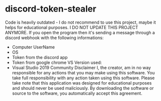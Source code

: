 # discord-token-stealer
Code is heavily outdated - I do not recommend to use this project, maybe it helps for educational purposes. I DO NOT UPDATE THIS PROJECT ANYMORE.
If you open the program then it's sending a message through a discord webhook with the following informations:
- Computer UserName
- OS
- Token from the discord app
- Token from google chrome
VS Version used:
- Visual Studio 2019 Community
Disclaimer
I, the creator, am in no way responsible for any actions that you may make using this software. You take full responsibility with any action taken using this software. Please take note that this application was designed for educational purposes and should never be used maliciously. By downloading the software or source to the software, you automatically accept this agreement.
